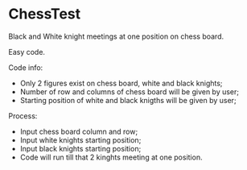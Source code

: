 # ChessTest

Black and White knight meetings at one position on chess board.

Easy code.

Code info:
  - Only 2 figures exist on chess board, white and black knights;
  - Number of row and columns of chess board will be given by user;
  - Starting position of white and black knigths will be given by user; 

Process:
  - Input chess board column and row;
  - Input white knights starting position;
  - Input black knights starting position;
  - Code will run till that 2 kinghts meeting at one position.

